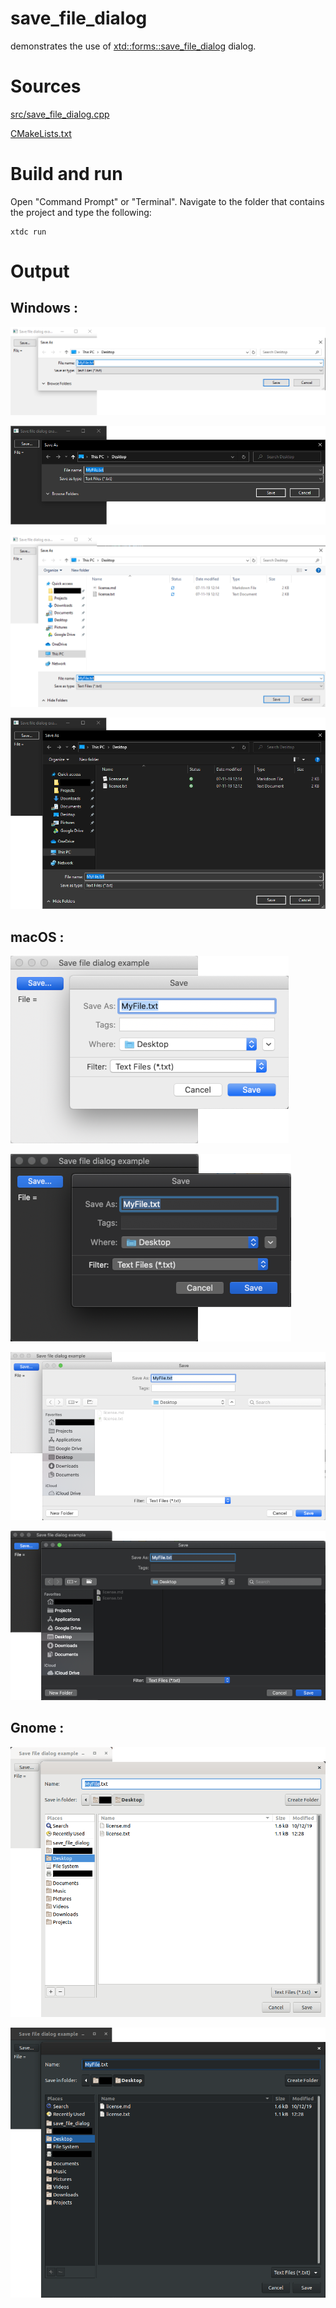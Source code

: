 # save_file_dialog

demonstrates the use of [xtd::forms::save_file_dialog](../../../src/xtd_forms/include/xtd/forms/save_file_dialog.hpp) dialog.

# Sources

[src/save_file_dialog.cpp](src/save_file_dialog.cpp)

[CMakeLists.txt](CMakeLists.txt)

# Build and run

Open "Command Prompt" or "Terminal". Navigate to the folder that contains the project and type the following:

```shell
xtdc run
```

# Output

## Windows :

![Screenshot](../../../docs/pictures/examples/save_file_dialog_w1.png)

![Screenshot](../../../docs/pictures/examples/save_file_dialog_wd1.png)

![Screenshot](../../../docs/pictures/examples/save_file_dialog_w2.png)

![Screenshot](../../../docs/pictures/examples/save_file_dialog_wd2.png)

## macOS :

![Screenshot](../../../docs/pictures/examples/save_file_dialog_m1.png)

![Screenshot](../../../docs/pictures/examples/save_file_dialog_md1.png)

![Screenshot](../../../docs/pictures/examples/save_file_dialog_m2.png)

![Screenshot](../../../docs/pictures/examples/save_file_dialog_md2.png)

## Gnome :

![Screenshot](../../../docs/pictures/examples/save_file_dialog_g.png)

![Screenshot](../../../docs/pictures/examples/save_file_dialog_gd.png)
